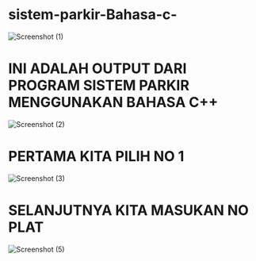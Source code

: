 # sistem-parkir-Bahasa-c-
![Screenshot (1)](https://github.com/aryyyyy26/sistem-parkir-Bahasa-c-/assets/137295675/99f8a280-2985-4e36-91d8-821ec2eab3cc)

# INI ADALAH OUTPUT DARI PROGRAM SISTEM PARKIR MENGGUNAKAN BAHASA C++
![Screenshot (2)](https://github.com/aryyyyy26/sistem-parkir-Bahasa-c-/assets/137295675/283310d8-f9dc-4eb3-9a33-f5bc3eebf70e)
# PERTAMA KITA PILIH NO 1
![Screenshot (3)](https://github.com/aryyyyy26/sistem-parkir-Bahasa-c-/assets/137295675/51db38c9-525d-41ef-8e12-5470ae22e509)
# SELANJUTNYA KITA MASUKAN NO PLAT
![Screenshot (5)](https://github.com/aryyyyy26/sistem-parkir-Bahasa-c-/assets/137295675/aeef1a14-3a7d-40e8-85bd-d030565ddf98)

